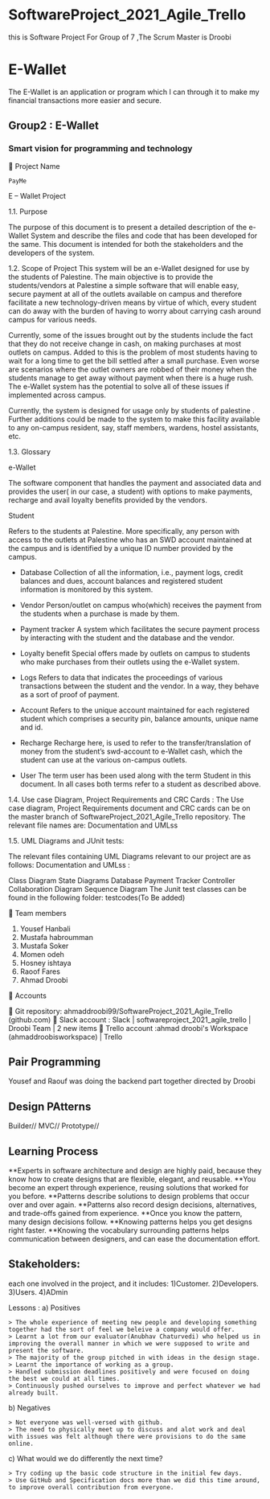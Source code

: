 # SoftwareProject_2021_Agile_Trello
this is  Software Project For Group of 7 ,The Scrum Master is Droobi
# E-Wallet 
The E-Wallet is an application or program which I can through it to make my financial transactions more easier and secure. 

## Group2 : E-Wallet
### Smart vision for programming and technology 

	Project Name 

 	PayMe
  E – Wallet Project

1.1. Purpose

The purpose of this document is to present a detailed description of the e-Wallet System and describe the files and code that has been developed for the same. This document is intended for both the stakeholders and the developers of the system.


1.2. Scope of Project
This system will be an e-Wallet designed for use by the students of Palestine. The main objective is to provide the students/vendors at Palestine a simple software that will enable easy, secure payment at all of the outlets available on campus and therefore facilitate a new technology-driven means by virtue of which, every student can do away with the burden of having to worry about carrying cash around campus for various needs.

Currently, some of the issues brought out by the students include the fact that they do not receive change in cash, on making purchases at most outlets on campus. Added to this is the problem of most students having to wait for a long time to get the bill settled after a small purchase. Even worse are scenarios where the outlet owners are robbed of their money when the students manage to get away without payment when there is a huge rush. The e-Wallet system has the potential to solve all of these issues if implemented across campus.

Currently, the system is designed for usage only by students of palestine . Further additions could be made to the system to make this facility available to any on-campus resident, say, staff members, wardens, hostel assistants, etc.

1.3. Glossary


e-Wallet

The software component that handles the payment and associated data and provides the user( in our case, a student) with options to make payments, recharge and avail loyalty benefits provided by the vendors.

Student

Refers to the students at Palestine. More specifically, any person with access to the outlets at Palestine who has an SWD account maintained at the campus and is identified by a unique ID number provided by the campus.

* Database
Collection of all the information, i.e., payment logs, credit balances and dues, account balances and registered student information is monitored by this system.

* Vendor
Person/outlet on campus who(which) receives the payment from the students when a purchase is made by them.

* Payment tracker
A system which facilitates the secure payment process by interacting with the student and the database and the vendor.

* Loyalty benefit
Special offers made by outlets on campus to students who make purchases from their outlets using the e-Wallet system.

* Logs
Refers to data that indicates the proceedings of various transactions between the student and the vendor. In a way, they behave as a sort of proof of payment.

* Account
Refers to the unique account maintained for each registered student which comprises a security pin, balance amounts, unique name and id.

* Recharge
Recharge here, is used to refer to the transfer/translation of money from the student’s swd-account to e-Wallet cash, which the student can use at the various on-campus outlets.

* User
The term user has been used along with the term Student in this document. In all cases both terms refer to a student as described above.

1.4. Use case Diagram, Project Requirements and CRC Cards :
The Use case diagram, Project Requirements document and CRC cards can be on the master branch of SoftwareProject_2021_Agile_Trello repository. The relevant file names are:
Documentation and UMLss


1.5. UML Diagrams and JUnit tests:

The relevant files containing UML Diagrams relevant to our project are as follows:
Documentation and UMLss :

Class Diagram
State Diagrams
Database
Payment Tracker
Controller
Collaboration Diagram
Sequence Diagram
The Junit test classes can be found in the following folder: testcodes(To Be added)

	Team members
1.	Yousef Hanbali
2.	Mustafa habroumman
3.	Mustafa Soker
4.	Momen odeh
5.	Hosney ishtaya
6.	Raoof Fares
7.	Ahmad Droobi

	Accounts 

	Git repository: ahmaddroobi99/SoftwareProject_2021_Agile_Trello (github.com)
	Slack account  : Slack | softwareproject_2021_agile_trello | Droobi Team | 2 new items
	Trello account  :ahmad droobi's Workspace (ahmaddroobisworkspace) | Trello
## Pair Programming 
Yousef and Raouf was doing the backend part together directed by Droobi
## Design PAtterns 
Builder//
MVC//
Prototype//
## Learning Process 
**Experts in software architecture and design are highly paid, because they know how to create designs that are flexible, elegant, and reusable.
**You become an expert through experience, reusing solutions that worked for you before.
**Patterns describe solutions to design problems that occur over and over again.
**Patterns also record design decisions, alternatives, and trade-offs gained from experience.
**Once you know the pattern, many design decisions follow.
**Knowing patterns helps you get designs right faster.
**Knowing the vocabulary surrounding patterns helps communication between designers, and can ease the documentation effort.

## Stakeholders: 
each one involved in the project, and it includes: 
   1)Customer.
   2)Developers.
   3)Users.
   4)ADmin

Lessons  :
a) Positives

	> The whole experience of meeting new people and developing something together had the sort of feel we beleive a company would offer.
	> Learnt a lot from our evaluator(Anubhav Chaturvedi) who helped us in improving the overall manner in which we were supposed to write and present the software.
	> The majority of the group pitched in with ideas in the design stage.
	> Learnt the importance of working as a group.
	> Handled submission deadlines positively and were focused on doing the best we could at all times.
	> Continuously pushed ourselves to improve and perfect whatever we had already built.
	
b) Negatives
	
	> Not everyone was well-versed with github.
	> The need to physically meet up to discuss and alot work and deal with issues was felt although there were provisions to do the same online.

c) What would we do differently the next time?
	
	> Try coding up the basic code structure in the initial few days.
	> Use GitHub and Specification docs more than we did this time around, to improve overall contribution from everyone.
